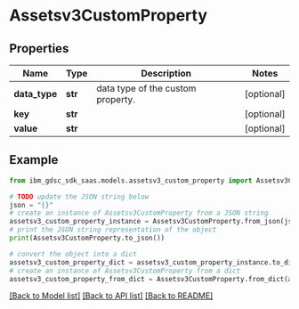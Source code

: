 # Assetsv3CustomProperty


## Properties

Name | Type | Description | Notes
------------ | ------------- | ------------- | -------------
**data_type** | **str** | data type of the custom property. | [optional] 
**key** | **str** |  | [optional] 
**value** | **str** |  | [optional] 

## Example

```python
from ibm_gdsc_sdk_saas.models.assetsv3_custom_property import Assetsv3CustomProperty

# TODO update the JSON string below
json = "{}"
# create an instance of Assetsv3CustomProperty from a JSON string
assetsv3_custom_property_instance = Assetsv3CustomProperty.from_json(json)
# print the JSON string representation of the object
print(Assetsv3CustomProperty.to_json())

# convert the object into a dict
assetsv3_custom_property_dict = assetsv3_custom_property_instance.to_dict()
# create an instance of Assetsv3CustomProperty from a dict
assetsv3_custom_property_from_dict = Assetsv3CustomProperty.from_dict(assetsv3_custom_property_dict)
```
[[Back to Model list]](../README.md#documentation-for-models) [[Back to API list]](../README.md#documentation-for-api-endpoints) [[Back to README]](../README.md)


